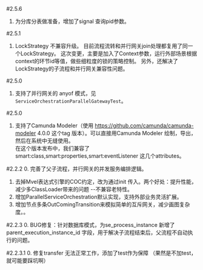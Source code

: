 #2.5.6
1. 为分库分表做准备，增加了signal 查询pid参数。


#2.5.1
1. LockStrategy 不兼容升级。 目前流程流转和并行网关join处理都复用了同一个LockStrategy。 这次变更，主要是加入了Context参数，运行外部场景根据context的环节id等值，做些细粒度的锁的策略控制。
 另外，还解决了LockStrategy的子流程和并行网关兼容性问题。

#2.5.0
1. 支持了并行网关的 anyof 模式，见`ServiceOrchestrationParallelGatewayTest`。

#2.5.0
1. 支持了Camunda Modeler（使用 https://github.com/camunda/camunda-modeler 4.0.0 这个tag 版本）。可以直接用Camunda Modeler 绘制，导出，然后在系统中无缝使用。   
在这个版本发布中，我们兼容了  smart:class,smart:properties,smart:eventListener 这几个attributes。 

#2.2.2
0. 完善了父子流程，并行网关的并发服务编排逻辑。
1. 去掉Mvel表达式引擎的COC约定，改为通过init 传入。两个好处：提升性能，减少多ClassLoader带来的问题 --不兼容老特性。
2. 增加ParallelServiceOrchestration默认实现，支持外部业务灵活扩展。
3. 增加节点多条OutComingTransition来模拟简单的互斥网关，减少画图复杂度。。

#2.2.3
0. BUG修复：针对数据库模式，为se_process_instance 新增了parent_execution_instance_id 字段，用于解决子流程结束后，父流程不自动执行的问题。

#2.2.3.1
0. 修复transfer 无法正常工作，添加了test作为保障 （果然是不加test，就可能要踩坑啊）
